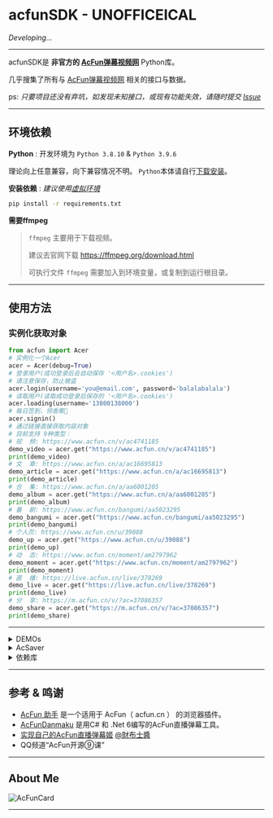 # acfunSDK - **UNOFFICEICAL**

_Developing..._
- - -

acfunSDK是 **非官方的 [AcFun弹幕视频网][acfun.cn]** Python库。

几乎搜集了所有与 [AcFun弹幕视频网][acfun.cn] 相关的接口与数据。

ps: _只要项目还没有弃坑，如发现未知接口，或现有功能失效，请随时提交 [Issue]_

- - -

## 环境依赖

**Python** : 开发环境为 `Python 3.8.10` & `Python 3.9.6`

理论向上任意兼容，向下兼容情况不明。
`Python`本体请自行[下载安装][python]。


**安装依赖** : _建议使用[虚拟环境][venv]_
```sh
pip install -r requirements.txt
```

**需要ffmpeg**
> `ffmpeg` 主要用于下载视频。
> 
> 建议去官网下载 https://ffmpeg.org/download.html
>
> 可执行文件 `ffmpeg` 需要加入到环境变量，或复制到运行根目录。

- - -

## 使用方法


### 实例化获取对象
```python
from acfun import Acer
# 实例化一个Acer
acer = Acer(debug=True)
# 登录用户(成功登录后会自动保存 '<用户名>.cookies')
# 请注意保存，防止被盗
acer.login(username='you@email.com', password='balalabalala')
# 读取用户(读取成功登录后保存的 '<用户名>.cookies')
acer.loading(username='13800138000')
# 每日签到，领香蕉🍌
acer.signin()
# 通过链接直接获取内容对象
# 目前支持 9种类型：
# 视  频: https://www.acfun.cn/v/ac4741185
demo_video = acer.get("https://www.acfun.cn/v/ac4741185")
print(demo_video)
# 文  章: https://www.acfun.cn/a/ac16695813
demo_article = acer.get("https://www.acfun.cn/a/ac16695813")
print(demo_article)
# 合  集: https://www.acfun.cn/a/aa6001205
demo_album = acer.get("https://www.acfun.cn/a/aa6001205")
print(demo_album)
# 番  剧: https://www.acfun.cn/bangumi/aa5023295
demo_bangumi = acer.get("https://www.acfun.cn/bangumi/aa5023295")
print(demo_bangumi)
# 个人页: https://www.acfun.cn/u/39088
demo_up = acer.get("https://www.acfun.cn/u/39088")
print(demo_up)
# 动  态: https://www.acfun.cn/moment/am2797962
demo_moment = acer.get("https://www.acfun.cn/moment/am2797962")
print(demo_moment)
# 直  播: https://live.acfun.cn/live/378269
demo_live = acer.get("https://live.acfun.cn/live/378269")
print(demo_live)
# 分  享: https://m.acfun.cn/v/?ac=37086357
demo_share = acer.get("https://m.acfun.cn/v/?ac=37086357")
print(demo_share)
```

- - -

<details>
<summary>DEMOs</summary>
待补充

</details>

<details>
<summary>AcSaver</summary>

> 这是一个依赖acfunSDK的小工具，也算是DEMO。
> 
> 主要用于离线收藏保存A站的各种资源。
> 保存后，可使用浏览器打开对应页面。


初始化本地路径
```python
saver_path = r"D:\AcSaver"

# 实例化AcSaver父类
acsaver = acer.AcSaver(saver_path)
# 实例化后 会在路径下生成 index.html

# github下载静态文件
# https://github.com/dolaCmeo/acfunSDK/tree/assets
acsaver.download_assets_from_github()

# 下载所有Ac表情资源
acsaver.save_emot()
```

保存文章
```python
demo_article = acer.get("https://www.acfun.cn/v/ac4741185")
demo_article.saver(saver_path).save_all()
```

保存视频
```python
demo_video = acer.get("https://www.acfun.cn/v/ac4741185")
demo_video.saver(saver_path).save_all()
```

~~保存番剧(暂未支持)~~
```python

```

~~录制直播(暂未支持)~~
```python

```

</details>

<details>
<summary>依赖库</summary>

内置+修改: 位于 `libs` 文件夹内

+ [`you-get`](https://github.com/soimort/you-get)
+ [`ffmpeg_progress_yield`](https://github.com/slhck/ffmpeg-progress-yield)

依赖: 包含在 `requirements.txt` 中

+ [`rich`](https://pypi.org/project/rich/)
+ [`arrow`](https://pypi.org/project/arrow/)
+ [`pycryptodome`](https://pypi.org/project/pycryptodome/)
+ [`jinja2`](https://pypi.org/project/jinja2/)

+ [`psutil`](https://pypi.org/project/psutil/)
+ [`filetype`](https://pypi.org/project/filetype/)
+ [`pyperclip`](https://pypi.org/project/pyperclip/)
+ [`alive-progress`](https://pypi.org/project/alive-progress/)
+ [`m3u8`](https://pypi.org/project/m3u8/)
+ [`httpx`](https://pypi.org/project/httpx/)
+ [`websocket-client`](https://pypi.org/project/websocket-client/)

+ [`beautifulsoup4`](https://pypi.org/project/beautifulsoup4/)
+ [`cssutils`](https://pypi.org/project/cssutils/)
+ [`lxml`](https://pypi.org/project/lxml/)
+ [`js2py`](https://pypi.org/project/js2py/)

+ [`protobuf`](https://pypi.org/project/protobuf/)
+ [`proto-plus`](https://pypi.org/project/proto-plus/)
+ [`blackboxprotobuf`](https://pypi.org/project/blackboxprotobuf/)
</details>

- - - 
## 参考 & 鸣谢

+ [AcFun 助手](https://github.com/niuchaobo/acfun-helper) 是一个适用于 AcFun（ acfun.cn ） 的浏览器插件。
+ [AcFunDanmaku](https://github.com/wpscott/AcFunDanmaku) 是用C# 和 .Net 6编写的AcFun直播弹幕工具。
+ [实现自己的AcFun直播弹幕姬](https://www.acfun.cn/a/ac16695813) [@財布士醬](https://www.acfun.cn/u/311509)
+ QQ频道“AcFun开源⑨课”

- - - 

## About Me

![AcFunCard](https://discovery.sunness.dev/39088)

- - - 

[acfun.cn]: https://www.acfun.cn/
[Issue]: https://github.com/dolaCmeo/acfunSDK/issues
[python]: https://www.python.org/downloads/
[venv]: https://docs.python.org/zh-cn/3.8/library/venv.html
